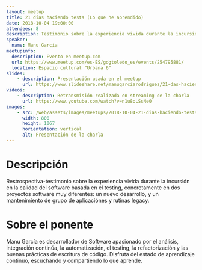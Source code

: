 ```yaml
---
layout: meetup
title: 21 días haciendo tests (Lo que he aprendido)
date: 2018-10-04 19:00:00
attendees: 8
description: Testimonio sobre la experiencia vivida durante la incursión en la calidad del software basada en el testing en dos proyectos
speaker:
  name: Manu García
meetupinfo:
  description: Evento en meetup.com
  url: https://www.meetup.com/es-ES/gdgtoledo_es/events/254795881/
  location: Espacio cultural "Urbana 6"
slides:
    - description: Presentación usada en el meetup
      url: https://www.slideshare.net/manugarciarodriguez/21-das-haciendo-tests-lo-que-he-aprendido
videos:
    - description: Retransmisión realizada en streaming de la charla
      url: https://www.youtube.com/watch?v=n1u8oLSsNe0
images:
    - src: /web/assets/images/meetups/2018-10-04-21-dias-haciendo-tests-lo-que-he-aprendido/presentacion.jpg
      width: 800
      height: 1067
      horientation: vertical
      alt: Presentación de la charla
---
```


# Descripción
Restrospectiva-testimonio sobre la experiencia vivida durante la incursión en la calidad del software basada en el testing, concretamente en dos proyectos software muy diferentes: un nuevo desarrollo, y un mantenimiento de grupo de aplicaciónes y rutinas legacy.

# Sobre el ponente
Manu García es desarrollador de Software apasionado por el análisis, integración continúa, la automatización, el testing, la refactorización y las buenas prácticas de escritura de código. Disfruta del estado de aprendizaje continuo, escuchando y compartiendo lo que aprende.